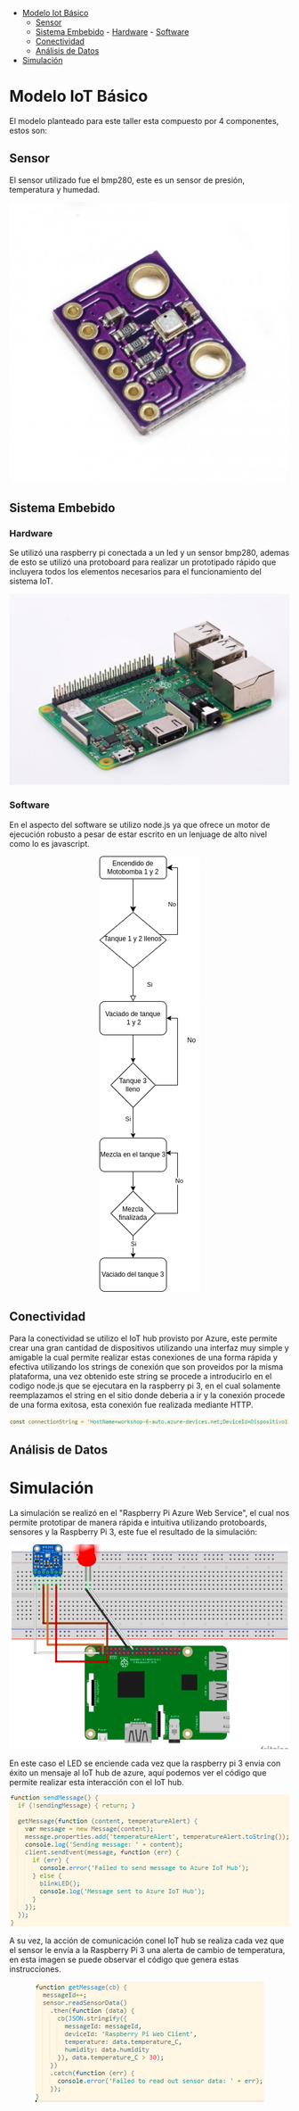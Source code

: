 - [Modelo Iot Básico](#modelo-iot-básico)
    - [Sensor](#sensor)
    - [Sistema Embebido](sistema-embebido)
          - [Hardware](#hardware)
          - [Software](#software)
    - [Conectividad](#conectividad)
    - [Análisis de Datos](#análisis-de-datos)
- [Simulación](#simulación)

# Modelo IoT Básico

El modelo planteado para este taller esta compuesto por 4 componentes, estos son:

## Sensor

El sensor utilizado fue el bmp280, este es un sensor de presión, temperatura y humedad.

<p align="center">
  <img src="https://raw.githubusercontent.com/SadPac/Workshop-6/main/img/bme280.jpg">
</p>

## Sistema Embebido

### Hardware

Se utilizó una raspberry pi conectada a un led y un sensor bmp280, ademas de esto se utilizó una protoboard para realizar un prototipado rápido que incluyera todos los elementos necesarios para el funcionamiento del sistema IoT.

<p align="center">
  <img src="https://raw.githubusercontent.com/SadPac/Workshop-6/main/img/raspberrypi3.jpg">
</p>

### Software

En el aspecto del software se utilizo node.js ya que ofrece un motor de ejecución robusto a pesar de estar escrito en un lenjuage de alto nivel como lo es javascript.

<p align="center">
  <img src="https://raw.githubusercontent.com/SadPac/Parcial2/main/Diagrama.png">
</p>

## Conectividad

Para la conectividad se utilizo el IoT hub provisto por Azure, este permite crear una gran cantidad de dispositivos utilizando una interfaz muy simple y amigable la cual permite realizar estas conexiones de una forma rápida y efectiva utilizando los strings de conexión que son proveidos por la misma plataforma, una vez obtenido este string se procede a introducirlo en el codigo node.js que se ejecutara en la raspberry pi 3, en el cual solamente reemplazamos el string en el sitio donde deberia a ir y la conexión procede de una forma exitosa, esta conexión fue realizada mediante HTTP.

<p align="center">
  <img src="https://raw.githubusercontent.com/SadPac/Workshop-6/main/img/stringconexion.png">
</p>

## Análisis de Datos



# Simulación

La simulación se realizó en el "Raspberry Pi Azure Web Service", el cual nos permite prototipar de manera rápida e intuitiva utilizando protoboards, sensores y la Raspberry Pi 3, este fue el resultado de la simulación:

<p align="center">
  <img src="https://raw.githubusercontent.com/SadPac/Workshop-6/main/img/Prototipo.png">
</p>

En este caso el LED se enciende cada vez que la raspberry pi 3 envia con éxito un mensaje al IoT hub de azure, aquí podemos ver el código que permite realizar esta interacción con el IoT hub.

<p align="center">
  <img src="https://github.com/SadPac/Workshop-6/blob/main/img/sendmessage.png">
</p>

A su vez, la acción de comunicación conel IoT hub se realiza cada vez que el sensor le envía a la Raspberry Pi 3 una alerta de cambio de temperatura, en esta imagen se puede observar el código que genera estas instrucciones.

<p align="center">
  <img src="https://raw.githubusercontent.com/SadPac/Workshop-6/main/img/getmessage.png">
</p>


